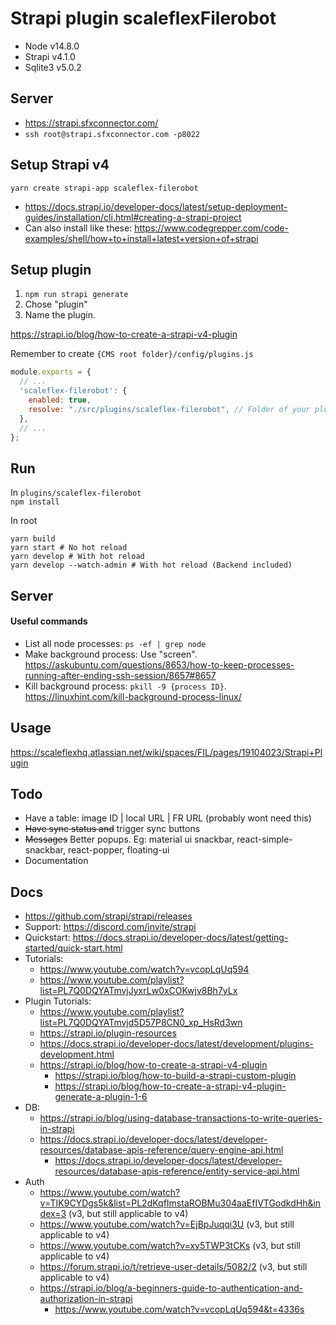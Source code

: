 # Strapi plugin scaleflexFilerobot

- Node v14.8.0
- Strapi v4.1.0
- Sqlite3 v5.0.2

## Server

- https://strapi.sfxconnector.com/
- `ssh root@strapi.sfxconnector.com -p8022`

## Setup Strapi v4

`yarn create strapi-app scaleflex-filerobot`

- https://docs.strapi.io/developer-docs/latest/setup-deployment-guides/installation/cli.html#creating-a-strapi-project
- Can also install like these: https://www.codegrepper.com/code-examples/shell/how+to+install+latest+version+of+strapi

## Setup plugin

1. `npm run strapi generate`
2. Chose "plugin"
3. Name the plugin.

https://strapi.io/blog/how-to-create-a-strapi-v4-plugin

Remember to create `{CMS root folder}/config/plugins.js`

```js
module.exports = {
  // ...
  'scaleflex-filerobot': {
    enabled: true,
    resolve: "./src/plugins/scaleflex-filerobot", // Folder of your plugin
  },
  // ...
};
```

## Run

In `plugins/scaleflex-filerobot`  
`npm install`

In root
```
yarn build
yarn start # No hot reload
yarn develop # With hot reload
yarn develop --watch-admin # With hot reload (Backend included)
```

## Server

#### Useful commands

- List all node processes: `ps -ef | grep node`
- Make background process: Use "screen". https://askubuntu.com/questions/8653/how-to-keep-processes-running-after-ending-ssh-session/8657#8657
- Kill background process: `pkill -9 {process ID}`. https://linuxhint.com/kill-background-process-linux/

## Usage

https://scaleflexhq.atlassian.net/wiki/spaces/FIL/pages/19104023/Strapi+Plugin

## Todo

- Have a table: image ID | local URL | FR URL (probably wont need this)
- ~~Have sync status and~~ trigger sync buttons
- ~~Messages~~ Better popups. Eg: material ui snackbar, react-simple-snackbar, react-popper, floating-ui
- Documentation

## Docs

- https://github.com/strapi/strapi/releases
- Support: https://discord.com/invite/strapi
- Quickstart: https://docs.strapi.io/developer-docs/latest/getting-started/quick-start.html
- Tutorials: 
	- https://www.youtube.com/watch?v=vcopLqUq594
	- https://www.youtube.com/playlist?list=PL7Q0DQYATmvjJyxrLw0xCOKwjv8Bh7yLx
- Plugin Tutorials: 
	- https://www.youtube.com/playlist?list=PL7Q0DQYATmvjd5D57P8CN0_xp_HsRd3wn
	- https://strapi.io/plugin-resources
  - https://docs.strapi.io/developer-docs/latest/development/plugins-development.html
  - https://strapi.io/blog/how-to-create-a-strapi-v4-plugin
	- https://strapi.io/blog/how-to-build-a-strapi-custom-plugin
	- https://strapi.io/blog/how-to-create-a-strapi-v4-plugin-generate-a-plugin-1-6
- DB: 
	- https://strapi.io/blog/using-database-transactions-to-write-queries-in-strapi
	- https://docs.strapi.io/developer-docs/latest/developer-resources/database-apis-reference/query-engine-api.html
		- https://docs.strapi.io/developer-docs/latest/developer-resources/database-apis-reference/entity-service-api.html
- Auth
	- https://www.youtube.com/watch?v=TIK9CYDgs5k&list=PL2dKqfImstaROBMu304aaEfIVTGodkdHh&index=3 (v3, but still applicable to v4)
	- https://www.youtube.com/watch?v=EjBpJuqqi3U (v3, but still applicable to v4)
	- https://www.youtube.com/watch?v=xv5TWP3tCKs (v3, but still applicable to v4)
	- https://forum.strapi.io/t/retrieve-user-details/5082/2 (v3, but still applicable to v4)
	- https://strapi.io/blog/a-beginners-guide-to-authentication-and-authorization-in-strapi
		- https://www.youtube.com/watch?v=vcopLqUq594&t=4336s
